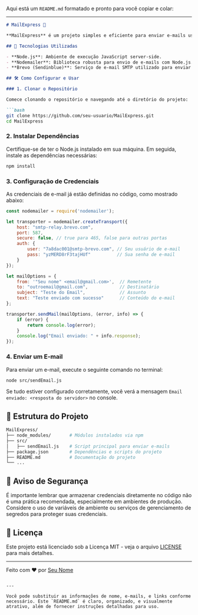 Aqui está um `README.md` formatado e pronto para você copiar e colar:

---

```markdown
# MailExpress 📧

**MailExpress** é um projeto simples e eficiente para enviar e-mails usando Node.js e Nodemailer. Este repositório demonstra como integrar o envio de e-mails através do serviço SMTP da Brevo (anteriormente Sendinblue), utilizando credenciais diretamente no código.

## 🚀 Tecnologias Utilizadas

- **Node.js**: Ambiente de execução JavaScript server-side.
- **Nodemailer**: Biblioteca robusta para envio de e-mails com Node.js.
- **Brevo (Sendinblue)**: Serviço de e-mail SMTP utilizado para enviar os e-mails.

## 🛠️ Como Configurar e Usar

### 1. Clonar o Repositório

Comece clonando o repositório e navegando até o diretório do projeto:

```bash
git clone https://github.com/seu-usuario/MailExpress.git
cd MailExpress
```

### 2. Instalar Dependências

Certifique-se de ter o Node.js instalado em sua máquina. Em seguida, instale as dependências necessárias:

```bash
npm install
```

### 3. Configuração de Credenciais

As credenciais de e-mail já estão definidas no código, como mostrado abaixo:

```javascript
const nodemailer = require('nodemailer');

let transporter = nodemailer.createTransport({
    host: "smtp-relay.brevo.com",
    port: 587,
    secure: false, // true para 465, false para outras portas
    auth: {
        user: "7a8dac001@smtp-brevo.com", // Seu usuário de e-mail
        pass: "yzMERD8rF3tajHUf"          // Sua senha de e-mail
    }
});

let mailOptions = {
    from: '"Seu nome" <email@gmail.com>',  // Remetente
    to: "outroemail@gmail.com",            // Destinatário
    subject: "Teste do Email",             // Assunto
    text: "Teste enviado com sucesso"      // Conteúdo do e-mail
};

transporter.sendMail(mailOptions, (error, info) => {
    if (error) {
        return console.log(error);
    }
    console.log("Email enviado: " + info.response);
});
```

### 4. Enviar um E-mail

Para enviar um e-mail, execute o seguinte comando no terminal:

```bash
node src/sendEmail.js
```

Se tudo estiver configurado corretamente, você verá a mensagem `Email enviado: <resposta do servidor>` no console.

## 📄 Estrutura do Projeto

```bash
MailExpress/
├── node_modules/       # Módulos instalados via npm
├── src/
│   ├── sendEmail.js    # Script principal para enviar e-mails
├── package.json        # Dependências e scripts do projeto
├── README.md           # Documentação do projeto
└── ...
```

## 📢 Aviso de Segurança

É importante lembrar que armazenar credenciais diretamente no código não é uma prática recomendada, especialmente em ambientes de produção. Considere o uso de variáveis de ambiente ou serviços de gerenciamento de segredos para proteger suas credenciais.

## 📝 Licença

Este projeto está licenciado sob a Licença MIT - veja o arquivo [LICENSE](LICENSE) para mais detalhes.

---

Feito com ❤️ por [Seu Nome](https://github.com/seu-usuario)
```

---

Você pode substituir as informações de nome, e-mails, e links conforme necessário. Este `README.md` é claro, organizado, e visualmente atrativo, além de fornecer instruções detalhadas para uso.
